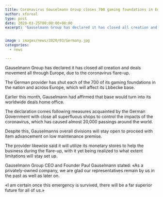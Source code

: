 ```yaml
---
title: Coronavirus Gauselmann Group closes 700 gaming foundations in Europe
author: xforeal 
type: post
date: 2020-03-25T00:00:00+00:00
excerpt: 'Gauselmann Group has declared it has closed all creation and deals movement all through Europe, due to the coronavirus outbreak '


image : images/news/2020/03/Germany.jpg
categories:
  - news

---
```

Gauselmann Group has declared it has closed all creation and deals movement all through Europe, due to the coronavirus flare-up. 

The German provider has shut each of the 700 of its gaming foundations in the nation and across Europe, which will affect its Lbbecke base. 

Earlier this month, Gauselmann had affirmed that base would turn into its worldwide deals home office. 

The declaration comes following measures acquainted by the German Government with close all superfluous shops to control the impacts of the coronavirus, which has caused almost 20,000 passings around the world. 

Despite this, Gauselmanns overall divisions will stay open to proceed with item advancement on low maintenance premise. 

The provider likewise said it will utilize its monetary stores to help the business during the flare-up, with it yet being realized to what extent limitations will stay set up. 

Gauselmann Group CEO and Founder Paul Gauselmann stated: &#171;As a privately-owned company, we are glad our representatives remain by us in the past as well as later on. 

&#171;I am certain once this emergency is survived, there will be a far superior future for all of us.&#187;
